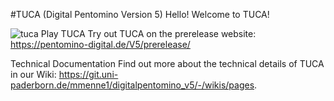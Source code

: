 #TUCA (Digital Pentomino Version 5)
Hello! Welcome to TUCA!

![tuca](https://github.com/krishnappa90/DigitalPentomino/assets/169172827/279e03bf-99ce-4f30-8d27-fc3d252ebba2)
Play TUCA
Try out TUCA on the prerelease website: https://pentomino-digital.de/V5/prerelease/

Technical Documentation
Find out more about the technical details of TUCA in our Wiki: https://git.uni-paderborn.de/mmenne1/digitalpentomino_v5/-/wikis/pages.

